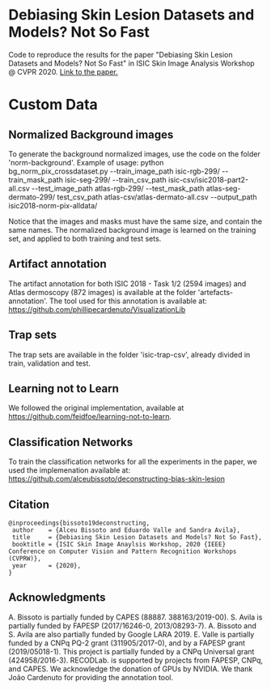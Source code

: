 # Debiasing Skin Lesion Datasets and Models? Not So Fast
Code to reproduce the results for the paper "Debiasing Skin Lesion Datasets and Models? Not So Fast" in ISIC Skin Image Analysis Workshop @ CVPR 2020.  [Link to the paper.](http://openaccess.thecvf.com/content_CVPRW_2020/papers/w42/Bissoto_Debiasing_Skin_Lesion_Datasets_and_Models_Not_So_Fast_CVPRW_2020_paper.pdf)

# Custom Data
## Normalized Background images

To generate the background normalized images, use the code on the folder 'norm-background'.
Example of usage:
python bg_norm_pix_crossdataset.py --train_image_path isic-rgb-299/ --train_mask_path isic-seg-299/ --train_csv_path isic-csv/isic2018-part2-all.csv --test_image_path atlas-rgb-299/ --test_mask_path atlas-seg-dermato-299/ test_csv_path atlas-csv/atlas-dermato-all.csv --output_path isic2018-norm-pix-alldata/

Notice that the images and masks must have the same size, and contain the same names.
The normalized background image is learned on the training set, and applied to both training and test sets.

## Artifact annotation
The artifact annotation for both ISIC 2018 - Task 1/2 (2594 images) and Atlas dermoscopy (872 images) is available at the folder 'artefacts-annotation'.
The tool used for this annotation is available at: https://github.com/phillipecardenuto/VisualizationLib

## Trap sets 
The trap sets are available in the folder 'isic-trap-csv', already divided in train, validation and test.

## Learning not to Learn
We followed the original implementation, available at https://github.com/feidfoe/learning-not-to-learn.

## Classification Networks
To train the classification networks for all the experiments in the paper, we used the implemenation available at: https://github.com/alceubissoto/deconstructing-bias-skin-lesion

## Citation
```
@inproceedings{bissoto19deconstructing,
 author    = {Alceu Bissoto and Eduardo Valle and Sandra Avila},
 title     = {Debiasing Skin Lesion Datasets and Models? Not So Fast},
 booktitle = {ISIC Skin Image Anaylsis Workshop, 2020 {IEEE} Conference on Computer Vision and Pattern Recognition Workshops (CVPRW)},
 year      = {2020},
}
```
## Acknowledgments
A. Bissoto is partially funded by CAPES (88887. 388163/2019-00). S. Avila is partially funded by FAPESP (2017/16246-0, 2013/08293-7). A. Bissoto and S. Avila are also partially funded by Google LARA 2019. E. Valle is partially funded by a CNPq PQ-2 grant (311905/2017-0), and by a FAPESP grant (2019/05018-1). This project is partially funded by a CNPq Universal grant (424958/2016-3). RECODLab. is supported by projects from FAPESP, CNPq, and CAPES.
We acknowledge the donation of GPUs by NVIDIA. We thank João Cardenuto for providing the annotation tool.
